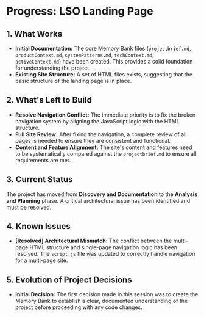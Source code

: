 # Progress: LSO Landing Page

## 1. What Works

*   **Initial Documentation:** The core Memory Bank files (`projectbrief.md`, `productContext.md`, `systemPatterns.md`, `techContext.md`, `activeContext.md`) have been created. This provides a solid foundation for understanding the project.
*   **Existing Site Structure:** A set of HTML files exists, suggesting that the basic structure of the landing page is in place.

## 2. What's Left to Build

*   **Resolve Navigation Conflict:** The immediate priority is to fix the broken navigation system by aligning the JavaScript logic with the HTML structure.
*   **Full Site Review:** After fixing the navigation, a complete review of all pages is needed to ensure they are consistent and functional.
*   **Content and Feature Alignment:** The site's content and features need to be systematically compared against the `projectbrief.md` to ensure all requirements are met.

## 3. Current Status

The project has moved from **Discovery and Documentation** to the **Analysis and Planning** phase. A critical architectural issue has been identified and must be resolved.

## 4. Known Issues

*   **[Resolved] Architectural Mismatch:** The conflict between the multi-page HTML structure and single-page navigation logic has been resolved. The `script.js` file was updated to correctly handle navigation for a multi-page site.

## 5. Evolution of Project Decisions

*   **Initial Decision:** The first decision made in this session was to create the Memory Bank to establish a clear, documented understanding of the project before proceeding with any code changes.
